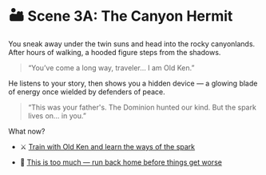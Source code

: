 
# 🏜️ Scene 3A: The Canyon Hermit

You sneak away under the twin suns and head into the rocky canyonlands. After hours of walking, a hooded figure steps from the shadows.

> “You’ve come a long way, traveler… I am Old Ken.”

He listens to your story, then shows you a hidden device — a glowing blade of energy once wielded by defenders of peace.

> “This was your father's. The Dominion hunted our kind. But the spark lives on… in you.”

What now?

- ⚔️ [Train with Old Ken and learn the ways of the spark](./scene4A.md)

- 🏃 [This is too much — run back home before things get worse](./scene4B.md)
